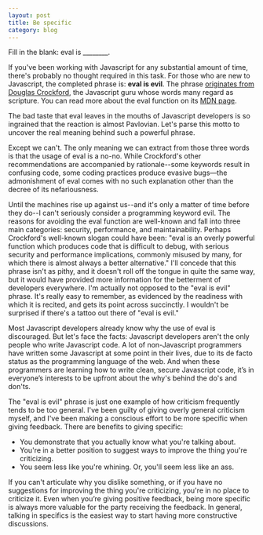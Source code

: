 ```yaml
---
layout: post
title: Be specific
category: blog
---
```

Fill in the blank: eval is ________.

If you've been working with Javascript for any substantial amount of time, there's probably no thought required in this task. For those who are new to Javascript, the completed phrase is: **eval is evil**. The phrase [originates from Douglas Crockford](http://javascript.crockford.com/code.html), the Javascript guru whose words many regard as scripture. You can read more about the eval function on its [MDN page](https://developer.mozilla.org/en-US/docs/JavaScript/Reference/Global_Objects/eval).

The bad taste that eval leaves in the mouths of Javascript developers is so ingrained that the reaction is almost Pavlovian. Let's parse this motto to uncover the real meaning behind such a powerful phrase.

Except we can't. The only meaning we can extract from those three words is that the usage of eval is a no-no. While Crockford's other recommendations are accompanied by rationale--some keywords result in confusing code, some coding practices produce evasive bugs—the admonishment of eval comes with no such explanation other than the decree of its nefariousness.

Until the machines rise up against us--and it's only a matter of time before they do--I can't seriously consider a programming keyword evil. The reasons for avoiding the eval function are well-known and fall into three main categories: security, performance, and maintainability. Perhaps Crockford's well-known slogan could have been: "eval is an overly powerful function which produces code that is difficult to debug, with serious security and performance implications, commonly misused by many, for which there is almost always a better alternative." I'll concede that this phrase isn't as pithy, and it doesn't roll off the tongue in quite the same way, but it would have provided more information for the betterment of developers everywhere. I'm actually not opposed to the "eval is evil" phrase. It's really easy to remember, as evidenced by the readiness with which it is recited, and gets its point across succinctly. I wouldn't be surprised if there's a tattoo out there of "eval is evil."

Most Javascript developers already know why the use of eval is discouraged. But let's face the facts: Javascript developers aren't the only people who write Javascript code. A lot of non-Javascript programmers have written some Javascript at some point in their lives, due to its de facto status as the programming language of the web. And when these programmers are learning how to write clean, secure Javascript code, it’s in everyone’s interests to be upfront about the why's behind the do's and don'ts.

The "eval is evil" phrase is just one example of how criticism frequently tends to be too general. I've been guilty of giving overly general criticism myself, and I've been making a conscious effort to be more specific when giving feedback. There are benefits to giving specific:

* You demonstrate that you actually know what you're talking about.
* You're in a better position to suggest ways to improve the thing you're criticizing.
* You seem less like you're whining. Or, you'll seem less like an ass.

If you can't articulate why you dislike something, or if you have no suggestions for improving the thing you're criticizing, you're in no place to criticize it. Even when you’re giving positive feedback, being more specific is always more valuable for the party receiving the feedback. In general, talking in specifics is the easiest way to start having more constructive discussions.
